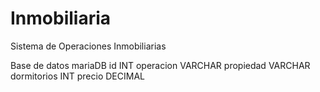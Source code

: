 # Inmobiliaria
Sistema de Operaciones Inmobiliarias

Base de datos mariaDB
id          INT
operacion   VARCHAR
propiedad   VARCHAR
dormitorios INT
precio      DECIMAL
